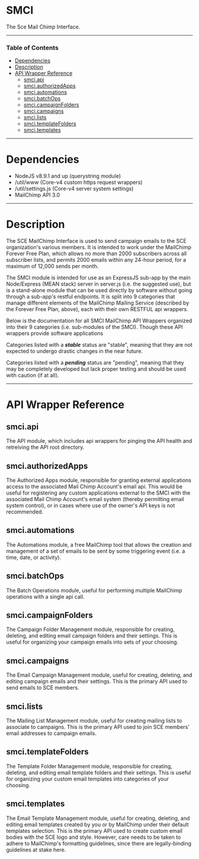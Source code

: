 # SMCI
The Sce Mail Chimp Interface. 

---

### Table of Contents
- [Dependencies](#dependencies)
- [Description](#description)
- [API Wrapper Reference](#api-wrapper-reference)
  - [smci.api](#smciapi)
  - [smci.authorizedApps](#smciauthorizedapps)
  - [smci.automations](#smciautomations)
  - [smci.batchOps](#smcibatchops)
  - [smci.campaignFolders](#smcicampaignfolders)
  - [smci.campaigns](#smcicampaigns)
  - [smci.lists](#smcilists)
  - [smci.templateFolders](#smcitemplatefolders)
  - [smci.templates](#smcitemplates)

---


# Dependencies
- NodeJS v8.9.1 and up (querystring module)
- /util/www (Core-v4 custom https request wrappers)
- /util/settings.js (Core-v4 server system settings)
- MailChimp API 3.0

---

# Description
  The SCE MailChimp Interface is used to send campaign emails to the SCE organization's various members. It is intended to work under the MailChimp Forever Free Plan, which allows no more than 2000 subscribers across all subscriber lists, and permits 2000 emails within any 24-hour period, for a maximum of 12,000 sends per month.

  The SMCI module is intended for use as an ExpressJS sub-app by the main Node/Express (MEAN stack) server in server.js (i.e. the suggested use), but is a stand-alone module that can be used directly by software without going through a sub-app's restful endpoints. It is split into 9 categories that manage different elements of the MailChimp Mailing Service (described by the Forever Free Plan, above), each with their own RESTFUL api wrappers. 

Below is the documentation for all SMCI MailChimp API Wrappers organized into their 9 categories (i.e. sub-modules of the SMCI). Though these API wrappers provide software applications 

  Categories listed with a _**stable**_ status are "stable", meaning that they are not expected to undergo drastic changes in the near future.

  Categories listed with a _**pending**_ status are "pending", meaning that they may be completely developed but lack proper testing and should be used with caution (if at all).

---

# API Wrapper Reference

## smci.api  
  The API module, which includes api wrappers for pinging the API health and retreiving the API root directory.

## smci.authorizedApps
  The Authorized Apps module, responsible for granting external applications access to the associated Mail Chimp Account's email api. This would be useful for registering any custom applications external to the SMCI with the associated Mail Chimp Account's email system (thereby permitting email system control), or in cases where use of the owner's API keys is not recommended.

## smci.automations
  The Automations module, a free MailChimp tool that allows the creation and management of a set of emails to be sent by some triggering event (i.e. a time, date, or activity).

## smci.batchOps
  The Batch Operations module, useful for performing multiple MailChimp operations with a single api call.

## smci.campaignFolders
  The Campaign Folder Management module, responsible for creating, deleting, and editing email campaign folders and their settings. This is useful for organizing your campaign emails into sets of your choosing.

## smci.campaigns
  The Email Campaign Management module, useful for creating, deleting, and editing campaign emails and their settings. This is the primary API used to send emails to SCE members.

## smci.lists
  The Mailing List Management module, useful for creating mailing lists to associate to campaigns. This is the primary API used to join SCE members' email addresses to campaign emails.

## smci.templateFolders
  The Template Folder Management module, responsible for creating, deleting, and editing email template folders and their settings. This is useful for organizing your custom email templates into categories of your choosing.

## smci.templates
  The Email Template Management module, useful for creating, deleting, and editing email templates created by you or by MailChimp under their default templates selection. This is the primary API used to create custom email bodies with the SCE logo and style. However, care needs to be taken to adhere to MailChimp's formatting guidelines, since there are legally-binding guidelines at stake here.
